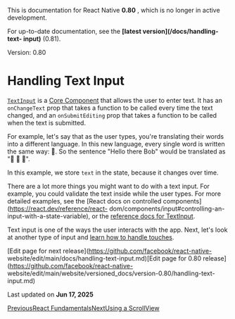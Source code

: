 This is documentation for React Native **0.80** , which is no longer in active
development.

For up-to-date documentation, see the **[latest version](/docs/handling-text-
input)** (0.81).

Version: 0.80

# Handling Text Input

[`TextInput`](/docs/0.80/textinput#content) is a [Core
Component](/docs/0.80/intro-react-native-components) that allows the user to
enter text. It has an `onChangeText` prop that takes a function to be called
every time the text changed, and an `onSubmitEditing` prop that takes a
function to be called when the text is submitted.

For example, let's say that as the user types, you're translating their words
into a different language. In this new language, every single word is written
the same way: 🍕. So the sentence "Hello there Bob" would be translated as "🍕 🍕
🍕".

In this example, we store `text` in the state, because it changes over time.

There are a lot more things you might want to do with a text input. For
example, you could validate the text inside while the user types. For more
detailed examples, see the [React docs on controlled
components](https://react.dev/reference/react-
dom/components/input#controlling-an-input-with-a-state-variable), or the
[reference docs for TextInput](/docs/0.80/textinput).

Text input is one of the ways the user interacts with the app. Next, let's
look at another type of input and [learn how to handle
touches](/docs/0.80/handling-touches).

[Edit page for next release](https://github.com/facebook/react-native-
website/edit/main/docs/handling-text-input.md)[Edit page for 0.80
release](https://github.com/facebook/react-native-
website/edit/main/website/versioned_docs/version-0.80/handling-text-input.md)

Last updated on **Jun 17, 2025**

[ PreviousReact Fundamentals](/docs/0.80/intro-react)[NextUsing a
ScrollView](/docs/0.80/using-a-scrollview)

